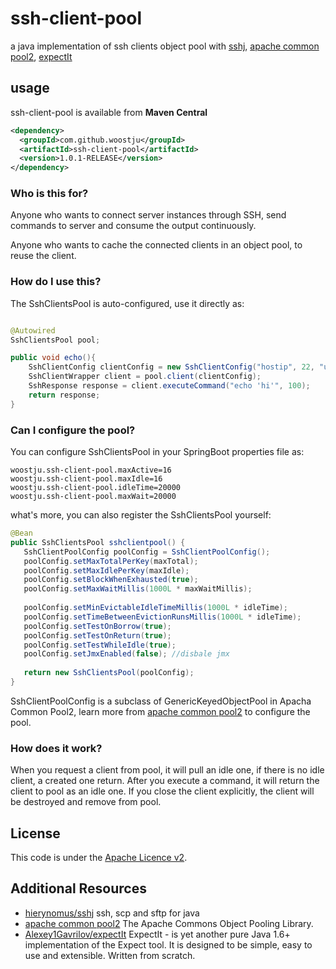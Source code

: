 # ssh-client-pool
a java implementation of ssh clients object pool with [sshj](https://github.com/hierynomus/sshj), [apache common pool2](https://github.com/apache/commons-pool), [expectIt](https://github.com/Alexey1Gavrilov/ExpectIt)



## usage

ssh-client-pool is available from **Maven Central**

```xml
<dependency>
  <groupId>com.github.woostju</groupId>
  <artifactId>ssh-client-pool</artifactId>
  <version>1.0.1-RELEASE</version>
</dependency>
```

### Who is this for?

Anyone who wants to connect server instances through SSH, send commands to server and consume the output continuously. 

Anyone who wants to cache the connected clients in an object pool, to reuse the client.


### How do I use this?

The SshClientsPool is auto-configured, use it directly as:

```java

@Autowired
SshClientsPool pool;

public void echo(){
	SshClientConfig clientConfig = new SshClientConfig("hostip", 22, "username", "password", null);
	SshClientWrapper client = pool.client(clientConfig);
	SshResponse response = client.executeCommand("echo 'hi'", 100);
	return response;
}

```

### Can I configure the pool?

You can configure SshClientsPool in your SpringBoot properties file as:

```
woostju.ssh-client-pool.maxActive=16
woostju.ssh-client-pool.maxIdle=16
woostju.ssh-client-pool.idleTime=20000
woostju.ssh-client-pool.maxWait=20000
```

what's more, you can also register the SshClientsPool yourself:

 ```java
@Bean
public SshClientsPool sshclientpool() {
	SshClientPoolConfig poolConfig = SshClientPoolConfig();
	poolConfig.setMaxTotalPerKey(maxTotal);
	poolConfig.setMaxIdlePerKey(maxIdle); 
	poolConfig.setBlockWhenExhausted(true);
	poolConfig.setMaxWaitMillis(1000L * maxWaitMillis); 
		
	poolConfig.setMinEvictableIdleTimeMillis(1000L * idleTime); 
	poolConfig.setTimeBetweenEvictionRunsMillis(1000L * idleTime);
	poolConfig.setTestOnBorrow(true); 
	poolConfig.setTestOnReturn(true); 
	poolConfig.setTestWhileIdle(true);
	poolConfig.setJmxEnabled(false); //disbale jmx
	
	return new SshClientsPool(poolConfig);
}
```

SshClientPoolConfig is a subclass of GenericKeyedObjectPool in Apacha Common Pool2, learn more from [apache common pool2](https://github.com/apache/commons-pool) to configure the pool.

### How does it work?

When you request a client from pool, it will pull an idle one, if there is no idle client, a created one return.
After you execute a command, it will return the client to pool as an idle one.
If you close the client explicitly, the client will be destroyed and remove from pool.

## License

This code is under the [Apache Licence v2](https://www.apache.org/licenses/LICENSE-2.0).


## Additional Resources

* [hierynomus/sshj](https://github.com/hierynomus/sshj)  ssh, scp and sftp for java
* [apache common pool2](https://github.com/apache/commons-pool)  The Apache Commons Object Pooling Library.
* [Alexey1Gavrilov/expectIt](https://github.com/Alexey1Gavrilov/ExpectIt)  ExpectIt - is yet another pure Java 1.6+ implementation of the Expect tool. It is designed to be simple, easy to use and extensible. Written from scratch.
